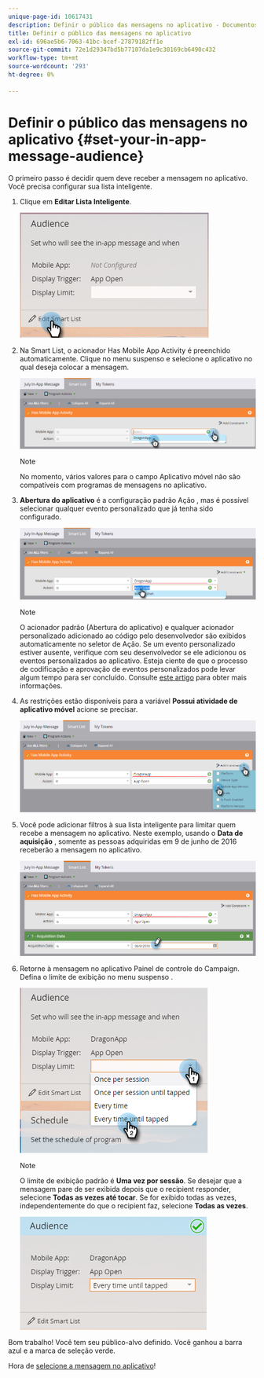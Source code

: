 ```yaml
---
unique-page-id: 10617431
description: Definir o público das mensagens no aplicativo - Documentos do Marketo - Documentação do produto
title: Definir o público das mensagens no aplicativo
exl-id: 696ae5b6-7063-41bc-bcef-27879182ff1e
source-git-commit: 72e1d29347bd5b77107da1e9c30169cb6490c432
workflow-type: tm+mt
source-wordcount: '293'
ht-degree: 0%

---
```


# Definir o público das mensagens no aplicativo {#set-your-in-app-message-audience}

O primeiro passo é decidir quem deve receber a mensagem no aplicativo. Você precisa configurar sua lista inteligente.

1. Clique em **Editar Lista Inteligente**.

   ![](assets/image2016-5-9-15-3a15-3a7.png)

1. Na Smart List, o acionador Has Mobile App Activity é preenchido automaticamente. Clique no menu suspenso e selecione o aplicativo no qual deseja colocar a mensagem.

   ![](assets/image2016-5-9-15-3a18-3a10.png)

   >[!NOTE]
   >
   >No momento, vários valores para o campo Aplicativo móvel não são compatíveis com programas de mensagens no aplicativo.

1. **Abertura do aplicativo** é a configuração padrão Ação , mas é possível selecionar qualquer evento personalizado que já tenha sido configurado.

   ![](assets/image2016-5-9-15-3a20-3a23.png)

   >[!NOTE]
   >
   >O acionador padrão (Abertura do aplicativo) e qualquer acionador personalizado adicionado ao código pelo desenvolvedor são exibidos automaticamente no seletor de Ação. Se um evento personalizado estiver ausente, verifique com seu desenvolvedor se ele adicionou os eventos personalizados ao aplicativo. Esteja ciente de que o processo de codificação e aprovação de eventos personalizados pode levar algum tempo para ser concluído. Consulte [este artigo](/help/marketo/product-docs/mobile-marketing/admin/before-you-create-push-notifications-and-in-app-messages.md) para obter mais informações.

1. As restrições estão disponíveis para a variável **Possui atividade de aplicativo móvel** acione se precisar.

   ![](assets/image2016-5-9-15-3a22-3a27.png)

1. Você pode adicionar filtros à sua lista inteligente para limitar quem recebe a mensagem no aplicativo. Neste exemplo, usando o **Data de aquisição** , somente as pessoas adquiridas em 9 de junho de 2016 receberão a mensagem no aplicativo.

   ![](assets/image2016-5-9-15-3a26-3a2.png)

1. Retorne à mensagem no aplicativo Painel de controle do Campaign. Defina o limite de exibição no menu suspenso .

   ![](assets/image2016-5-9-15-3a30-3a35.png)

   >[!NOTE]
   >
   >O limite de exibição padrão é **Uma vez por sessão**. Se desejar que a mensagem pare de ser exibida depois que o recipient responder, selecione **Todas as vezes até tocar**. Se for exibido todas as vezes, independentemente do que o recipient faz, selecione **Todas as vezes**.

   ![](assets/image2016-5-9-15-3a32-3a6.png)

Bom trabalho! Você tem seu público-alvo definido. Você ganhou a barra azul e a marca de seleção verde.

Hora de [selecione a mensagem no aplicativo](/help/marketo/product-docs/mobile-marketing/in-app-messages/sending-your-in-app-message/select-your-in-app-message.md)!
